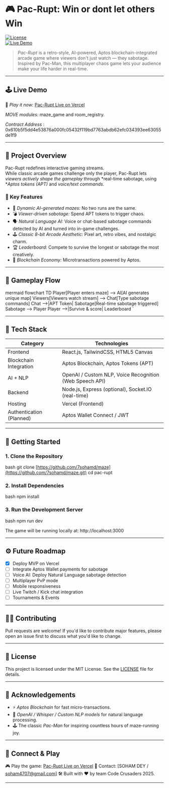 # 🎮 Pac-Rupt: Win or dont let others Win

[![License](https://img.shields.io/badge/license-MIT-green.svg)](LICENSE)  
[![Live Demo](https://img.shields.io/badge/demo-live-brightgreen)](https://maze-plum.vercel.app/)

> *Pac-Rupt* is a retro-style, AI-powered, Aptos blockchain-integrated arcade game where viewers don't just watch — they sabotage.  
> Inspired by Pac-Man, this multiplayer chaos game lets your audience make your life harder in real-time.

---

## 🕹️ Live Demo

🔗 *Play it now:* [Pac-Rupt Live on Vercel](https://maze-plum.vercel.app/)

*MOVE modules:* maze_game and room_registry. 

*Contract Address* : 0x610b5f5dd4e53876a000fc05432f119bd7763abdb62efc034393ee63055de1f9

---

## 🎯 Project Overview

Pac-Rupt redefines interactive gaming streams.  
While classic arcade games challenge only the player, Pac-Rupt lets *viewers actively shape the gameplay* through *real-time sabotage, using **Aptos tokens (APT)* and *voice/text commands.*

### 🔑 Key Features

- 🎲 *Dynamic AI-generated mazes:* No two runs are the same.
- 💣 *Viewer-driven sabotage:* Spend APT tokens to trigger chaos.
- 🗣️ *Natural Language AI:* Voice or chat-based sabotage commands detected by AI and turned into in-game challenges.
- 🕹️ *Classic 8-bit Arcade Aesthetic:* Pixel art, retro vibes, and nostalgic charm.
- 🏆 *Leaderboard:* Compete to survive the longest or sabotage the most creatively.
- 🔗 *Blockchain Economy:* Microtransactions powered by Aptos.

---

## 🧩 Gameplay Flow

mermaid
flowchart TD
    Player[Player enters maze] --> AI[AI generates unique map]
    Viewers[Viewers watch stream] --> Chat[Type sabotage commands]
    Chat -->|APT Token| Sabotage[Real-time sabotage triggered]
    Sabotage --> Player
    Player -->|Survive & score| Leaderboard
`

---

## 🔗 Tech Stack

| Category                 | Technologies                                            |
| ------------------------ | ------------------------------------------------------- |
| Frontend                 | React.js, TailwindCSS, HTML5 Canvas                     |
| Blockchain Integration   | Aptos Blockchain, Aptos Tokens (APT)                    |
| AI + NLP                 | OpenAI / Custom NLP, Voice Recognition (Web Speech API) |
| Backend                  | Node.js, Express (optional), Socket.IO (real-time)      |
| Hosting                  | Vercel (Frontend)                                       |
| Authentication (Planned) | Aptos Wallet Connect / JWT                              |

---

## 🚀 Getting Started

### 1. Clone the Repository

bash
git clone [https://github.com/7sohamd/maze](https://github.com/7sohamd/maze.git)
cd pac-rupt


### 2. Install Dependencies

bash
npm install


### 3. Run the Development Server

bash
npm run dev


The game will be running locally at: http://localhost:3000

---

## ⚙️ Future Roadmap

* [x] Deploy MVP on Vercel
* [ ] Integrate Aptos Wallet payments for sabotage
* [ ] Voice AI: Deploy Natural Language sabotage detection
* [ ] Multiplayer PvP mode
* [ ] Mobile responsiveness
* [ ] Live Twitch / Kick chat integration
* [ ] Tournaments & Events

---

## 🧑‍💻 Contributing

Pull requests are welcome!
If you'd like to contribute major features, please open an issue first to discuss what you'd like to change.

---

## 📜 License

This project is licensed under the MIT License. See the [LICENSE](LICENSE) file for details.

---

## 🌟 Acknowledgements

* ⚡ *Aptos Blockchain* for fast micro-transactions.
* 🧠 *OpenAI / Whisper / Custom NLP models* for natural language processing.
* 🕹️ The classic *Pac-Man* for inspiring countless hours of maze-running joy.

---

## 📣 Connect & Play

🎮 Play the game: [Pac-Rupt Live on Vercel](https://maze-plum.vercel.app/)
💬 Contact: \[SOHAM DEY / soham4707@gmail.com]
🛠️ Built with ❤️ by team Code Crusaders 2025.



---
